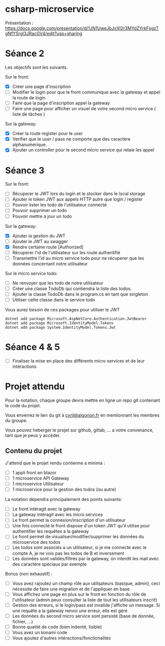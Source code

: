 # csharp-microservice

Présentation : https://docs.google.com/presentation/d/1JN1UweJbJxXI2r3MYdZYrkFsgzTgNfYSrgl3JRacGV4/edit?usp=sharing

# Séance 2

Les objectifs sont les suivants.

Sur le front:
- [X] Créer une page d'inscription
- [ ] Modifier le login pour que le front communique avec la gateway et appel la route de login
- [ ] Faire que la page d'inscription appel la gateway
- [ ] Faire une page pour afficher un visuel de votre second micro service ( liste de tâches )

Sur la gateway:
- [X] Créer la route register pour le user 
- [X] Verifier que le user / pass ne comporte que des caractère alphanumérique.
- [X] Ajouter un controller pour le second micro service qui relaie les appel

# Séance 3

Sur le front:
- [ ] Récuperer le JWT lors du login et le stocker dans le local storage
- [ ] Ajouter le token JWT aux appels HTTP autre que login / register
- [ ] Pouvoir lister les todo de l'utilisateur connecté
- [ ] Pouvoir supprimer un todo
- [ ] Pouvoir mettre à jour un todo

Sur la gateway:
- [X] Ajouter la gestion du JWT
- [ ] Ajouter le JWT au swagger
- [X] Rendre certaine route [Authorized]
- [ ] Récuperer l'id de l'utilisateur sur les route authentifié
- [ ] Transmettre l'id au micro service todo pour ne récuperer que les données concernant notre utilisateur

Sur le micro service todo:
- [ ] Ne renvoyer que les todo de notre utilisateur
- [ ] Créer une classe TodoDb qui contiendra la liste des todos.
- [ ] Ajouter la classe TodoDb dans le program.cs en tant que singleton
- [ ] Utiliser cette classe dans le service todo

Vous aurez besoin de ces packages pour utiliser le JWT

```
dotnet add package Microsoft.AspNetCore.Authentication.JwtBearer
dotnet add package Microsoft.IdentityModel.Tokens
dotnet add package System.IdentityModel.Tokens.Jwt
```

# Séance 4 & 5

- [ ] Finaliser la mise en place des différents micro services et de leur intéractions


# Projet attendu 

Pour la notation, chaque groupe devra mettre en ligne un repo git contenant le code du projet.

Vous enverrez le lien du git à cyril@algorion.fr en mentionnant les membres du groupe.

Vous pouvez heberger le projet sur github, gitlab, ... a votre convenance, tant que je peux y accéder.

## Contenu du projet

J'attend que le projet rendu contienne a minima : 
- [ ] 1 appli front en blazor
- [ ] 1 microservice API Gateway
- [ ] 1 microservice Utilisateur
- [ ] 1 microservice pour la gestion des todos (ou autre)

La notation dépendra principalement des points suivants:
- [ ] Le front intéragit avec la gateway
- [ ] La gateway intéragit avec les micro services
- [ ] Le front permet la connexion/inscription d'un utilisateur
- [ ] Une fois connecté le front dispose d'un token JWT qu'il utilise pour authentifier les requêtes a la gateway
- [ ] Le front permet de visualiser/modifier/supprimer les données du microservice des todos
- [ ] Les todos sont associés a un utilisateur, si je me connecte avec le compte A, je ne vois pas les todos de B et inversement
- [ ] Les données sont validés/filtrés par la gateway, on interdit les mail avec des caractère spéciaux par exemple

Bonus (non exhaustif) :
- [ ] Vous avez rajoutez un champ rôle aux utilisateurs (basique, admin), ceci nécessite de faire une migration et de l'appliquer en base
- [ ] Vous affichez une page en plus sur le front en fonction du rôle de l'utilisateur (admin peux consulter la liste de tout les utilisateurs inscrit)
- [ ] Gestion des erreurs, si le login/pass est invalide j'affiche un message. Si une requête a la gateway renvoi une erreur, elle est géré
- [ ] Les données du second micro service sont persisté (base de donnée, fichier, ...)
- [ ] Bonne qualité de code (bien indenté, lisible)
- [ ] Vous avez un konami code
- [ ] Vous ajoutez d'autres intéractions/fonctionalités